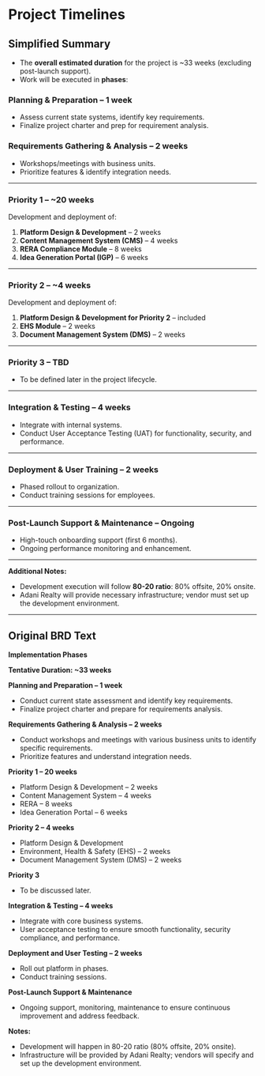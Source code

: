 # Project Timelines

## Simplified Summary
- The **overall estimated duration** for the project is ~33 weeks (excluding post-launch support).
- Work will be executed in **phases**:

### **Planning & Preparation – 1 week**
- Assess current state systems, identify key requirements.
- Finalize project charter and prep for requirement analysis.

### **Requirements Gathering & Analysis – 2 weeks**
- Workshops/meetings with business units.
- Prioritize features & identify integration needs.

---

### **Priority 1 – ~20 weeks**
Development and deployment of:
1. **Platform Design & Development** – 2 weeks
2. **Content Management System (CMS)** – 4 weeks
3. **RERA Compliance Module** – 8 weeks
4. **Idea Generation Portal (IGP)** – 6 weeks

---

### **Priority 2 – ~4 weeks**
Development and deployment of:
1. **Platform Design & Development for Priority 2** – included
2. **EHS Module** – 2 weeks
3. **Document Management System (DMS)** – 2 weeks

---

### **Priority 3 – TBD**
- To be defined later in the project lifecycle.

---

### **Integration & Testing – 4 weeks**
- Integrate with internal systems.
- Conduct User Acceptance Testing (UAT) for functionality, security, and performance.

---

### **Deployment & User Training – 2 weeks**
- Phased rollout to organization.
- Conduct training sessions for employees.

---

### **Post-Launch Support & Maintenance – Ongoing**
- High-touch onboarding support (first 6 months).
- Ongoing performance monitoring and enhancement.

---

**Additional Notes:**
- Development execution will follow **80-20 ratio**: 80% offsite, 20% onsite.
- Adani Realty will provide necessary infrastructure; vendor must set up the development environment.

---

## Original BRD Text
**Implementation Phases**

**Tentative Duration: ~33 weeks**

**Planning and Preparation – 1 week**
- Conduct current state assessment and identify key requirements.
- Finalize project charter and prepare for requirements analysis.

**Requirements Gathering & Analysis – 2 weeks**
- Conduct workshops and meetings with various business units to identify specific requirements.
- Prioritize features and understand integration needs.

**Priority 1 – 20 weeks**
- Platform Design & Development – 2 weeks
- Content Management System – 4 weeks
- RERA – 8 weeks
- Idea Generation Portal – 6 weeks

**Priority 2 – 4 weeks**
- Platform Design & Development
- Environment, Health & Safety (EHS) – 2 weeks
- Document Management System (DMS) – 2 weeks

**Priority 3**
- To be discussed later.

**Integration & Testing – 4 weeks**
- Integrate with core business systems.
- User acceptance testing to ensure smooth functionality, security compliance, and performance.

**Deployment and User Testing – 2 weeks**
- Roll out platform in phases.
- Conduct training sessions.

**Post-Launch Support & Maintenance**
- Ongoing support, monitoring, maintenance to ensure continuous improvement and address feedback.

**Notes:**
- Development will happen in 80-20 ratio (80% offsite, 20% onsite).
- Infrastructure will be provided by Adani Realty; vendors will specify and set up the development environment.
